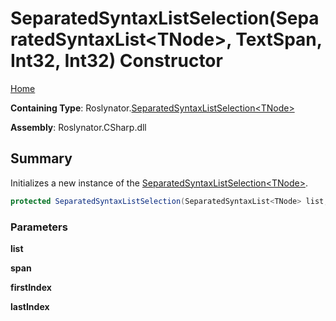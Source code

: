 # SeparatedSyntaxListSelection\(SeparatedSyntaxList\<TNode>, TextSpan, Int32, Int32\) Constructor

[Home](../../../README.md)

**Containing Type**: Roslynator\.[SeparatedSyntaxListSelection\<TNode>](../README.md)

**Assembly**: Roslynator\.CSharp\.dll

## Summary

Initializes a new instance of the [SeparatedSyntaxListSelection\<TNode>](../README.md)\.

```csharp
protected SeparatedSyntaxListSelection(SeparatedSyntaxList<TNode> list, TextSpan span, int firstIndex, int lastIndex)
```

### Parameters

**list**

**span**

**firstIndex**

**lastIndex**